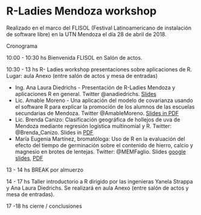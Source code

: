 # R-Ladies Mendoza workshop

Realizado en el marco del FLISOL (Festival Latinoamericano de instalación de software libre) en la UTN Mendoza el día 28 de abril de 2018.

Cronograma

10:00 - 10:30 hs Bienvenida FLISOL en Salón de actos.

10:30 - 13 hs R- Ladies workshop presentaciones sobre aplicaciones de R. Lugar: aula Anexo (entre salón de actos y mesa de entradas)

* Ing. Ana Laura Diedrichs - Presentación de R-Ladies Mendoza y aplicaciones R en general. Twitter @anadiedrichs. [Slides](https://docs.google.com/presentation/d/1TRmdC6rgfRXs4IliI4aOBuCJUrtsfsD-nSYRIin5pHw/edit?usp=sharing)
* Lic. Amable Moreno - Una aplicación del modelo de covarianza usando el software R para explicar la promoción de los alumnos de las escuelas secundarias de Mendoza. Twitter @AmableMoreno.  [Slides in PDF](R-Ladies_Amable_Moreno.pdf)
* Lic. Brenda Canizo: Clasificación geográfica de hollejos de uva de Mendoza mediante regresión logística multinomial y R. Twitter: @Brenda_Canizo. Slides in [PDF](BCanizzo.pdf)
* María Eugenia Martínez, bromatóloga: Uso de R en la evaluación del efecto del tiempo de germinación sobre el contenido de hierro, calcio y magnesio en brotes de lentejas. Twitter: @MEMFaglio. Slides [google slides](https://docs.google.com/presentation/d/1UIDeUgRvhKjxpDGWC9xFHpRAIHhVtsLEXRk3jfKbtnY/edit#slide=id.p3), [PDF](Eugenia-presentacion.pdf)

13 - 14 hs BREAK por almuerzo

14 - 17 hs Taller introductorio a R dirigido por las ingenieras Yanela Strappa y Ana Laura Diedrichs. Se realizará en aula Anexo (entre salón de actos y mesa de entradas).

17 -18 hs cierre / conclusiones

